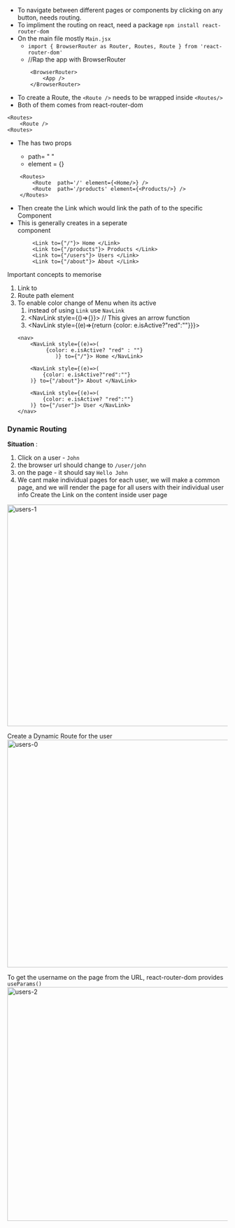 - To navigate between different pages or components by clicking on any button, needs routing.
- To impliment the routing on react, need a package `npm install react-router-dom`
- On the main file mostly `Main.jsx`
    - `import { BrowserRouter as Router, Routes, Route } from 'react-router-dom'`
    - //Rap the app with BrowserRouter
    ```
        <BrowserRouter>
            <App />  
        </BrowserRouter>
    ```
- To create a Route, the `<Route />` needs to be wrapped inside `<Routes/>`
- Both of them comes from react-router-dom
```
<Routes>
    <Route />
<Routes>
```
- The <Route /> has two props 
    - path= " "
    - element = {}
```
    <Routes>
        <Route  path='/' element={<Home/>} />
        <Route  path='/products' element={<Products/>} />
    </Routes>
```
- Then create the Link which would link the path of <Route> to the specific Component
- This is generally creates in a seperate <Nav> component
```
        <Link to={"/"}> Home </Link>
        <Link to={"/products"}> Products </Link>
        <Link to={"/users"}> Users </Link>
        <Link to={"/about"}> About </Link>
```

Important concepts to memorise
1. Link to 
2. Route path element
3. To enable color change of Menu when its active
    1. instead of using `Link` use `NavLink`
    2. <NavLink style={()=>{}}> </NavLink> // This gives an arrow function
    3. <NavLink style={(e)=>{return {color: e.isActive?"red":""}}}>
    ```
    <nav>
        <NavLink style={(e)=>(
             {color: e.isActive? "red" : ""}
                )} to={"/"}> Home </NavLink> 

        <NavLink style={(e)=>(
            {color: e.isActive?"red":""}
        )} to={"/about"}> About </NavLink> 
        
        <NavLink style={(e)=>(
            {color: e.isActive? "red":""}
        )} to={"/user"}> User </NavLink> 
    </nav>
    ```
### Dynamic Routing
**Situation** : 
1. Click on a user - `John` 
2. the browser url should change to `/user/john`
3. on the page - it should say `Hello John`
4. We cant make individual pages for each user, we will make a common page, and we will render the page for all users with their individual user info
Create the Link on the content inside user page
<img width="507" alt="users-1" src="https://github.com/partho-dev/react/assets/150241170/02580201-c27a-4bee-ab81-15136b0a8401">

Create a Dynamic Route for the user 
<img width="521" alt="users-0" src="https://github.com/partho-dev/react/assets/150241170/507b4785-f8a6-4a0e-aa27-75ca522b201e">

To get the username on the page from the URL, react-router-dom provides `useParams()`
<img width="535" alt="users-2" src="https://github.com/partho-dev/react/assets/150241170/1adc0f73-0aed-47fb-b8ae-aa9039eee585">

